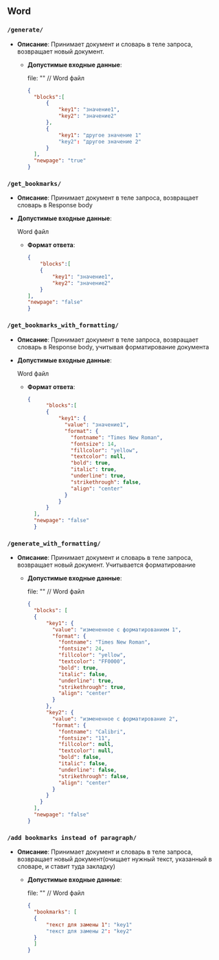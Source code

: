 
## Word

### `/generate/`
- **Описание**: Принимает документ и словарь в теле запроса, возвращает новый документ.
  - **Допустимые входные данные**:
  
    file: "<binary>"  // Word файл  
      ```json
    {
        "blocks":[
            {
                "key1": "значение1",
                "key2": "значение2"
            },
            {
                "key1": "другое значение 1"
                "key2": "другое значение 2"
            }
        ],
        "newpage": "true"
    }


### `/get_bookmarks/`
- **Описание**: Принимает документ в теле запроса, возвращает словарь в Response body
- **Допустимые входные данные**:
  
  Word файл  

  - **Формат ответа**:
      ```json
      {
          "blocks":[
          {
              "key1": "значение1",
              "key2": "значение2"
          }
      ],
      "newpage": "false"
      }


### `/get_bookmarks_with_formatting/`
- **Описание**: Принимает документ в теле запроса, возвращает словарь в Response body, учитывая форматирование документа
- **Допустимые входные данные**:
  
  Word файл

  - **Формат ответа**:
    ```json
    {
          "blocks":[
          {
              "key1": {
                "value": "значение1",
                "format": {
                  "fontname": "Times New Roman",
                  "fontsize": 14,
                  "fillcolor": "yellow",
                  "textcolor": null,
                  "bold": true,
                  "italic": true,
                  "underline": true,
                  "strikethrough": false,
                  "align": "center"
                }
              }
          }
      ],
      "newpage": "false"
      }


### `/generate_with_formatting/`
- **Описание**: Принимает документ и словарь в теле запроса, возвращает новый документ. Учитывается форматирование
  - **Допустимые входные данные**:
  
    file: "<binary>"  // Word файл  
      ```json
    {
        "blocks": [
        {
            "key1": {
              "value": "измененное с форматированием 1",
              "format": {
                "fontname": "Times New Roman",
                "fontsize": 24,
                "fillcolor": "yellow",
                "textcolor": "FF0000",
                "bold": true,
                "italic": false,
                "underline": true,
                "strikethrough": true,
                "align": "center"
              }
            },
            "key2": {
              "value": "измененное с форматирование 2",
              "format": {
                "fontname": "Calibri",
                "fontsize": "11",
                "fillcolor": null,
                "textcolor": null,
                "bold": false,
                "italic": false,
                "underline": false,
                "strikethrough": false,
                "align": "center"
              }
            }
          }
        ],
        "newpage": "false"
    }


### `/add bookmarks instead of paragraph/`
- **Описание**: Принимает документ и словарь в теле запроса, возвращает новый документ(очищает нужный текст, указанный в словаре, и ставит туда закладку)
  - **Допустимые входные данные**:

    file: "<binary>"  // Word файл
      ```json
    {
        "bookmarks": [
        {
            "текст для замены 1": "key1"
            "текст для замены 2": "key2"
        }
        ]
    }

